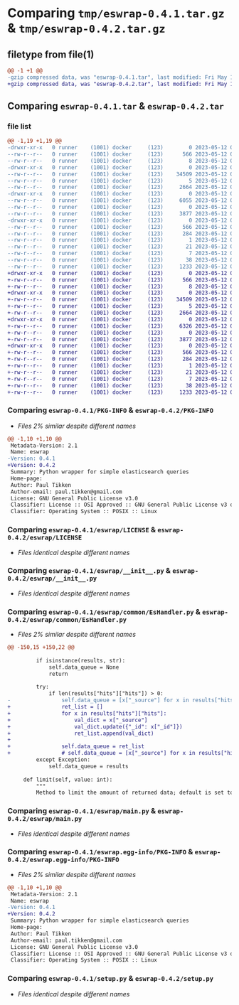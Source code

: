 # Comparing `tmp/eswrap-0.4.1.tar.gz` & `tmp/eswrap-0.4.2.tar.gz`

## filetype from file(1)

```diff
@@ -1 +1 @@
-gzip compressed data, was "eswrap-0.4.1.tar", last modified: Fri May 12 06:15:04 2023, max compression
+gzip compressed data, was "eswrap-0.4.2.tar", last modified: Fri May 12 08:57:34 2023, max compression
```

## Comparing `eswrap-0.4.1.tar` & `eswrap-0.4.2.tar`

### file list

```diff
@@ -1,19 +1,19 @@
-drwxr-xr-x   0 runner    (1001) docker     (123)        0 2023-05-12 06:15:04.396215 eswrap-0.4.1/
--rw-r--r--   0 runner    (1001) docker     (123)      566 2023-05-12 06:15:04.396215 eswrap-0.4.1/PKG-INFO
--rw-r--r--   0 runner    (1001) docker     (123)        8 2023-05-12 06:14:50.000000 eswrap-0.4.1/README.md
-drwxr-xr-x   0 runner    (1001) docker     (123)        0 2023-05-12 06:15:04.396215 eswrap-0.4.1/eswrap/
--rw-r--r--   0 runner    (1001) docker     (123)    34509 2023-05-12 06:14:50.000000 eswrap-0.4.1/eswrap/LICENSE
--rw-r--r--   0 runner    (1001) docker     (123)        5 2023-05-12 06:15:04.000000 eswrap-0.4.1/eswrap/VERSION
--rw-r--r--   0 runner    (1001) docker     (123)     2664 2023-05-12 06:14:50.000000 eswrap-0.4.1/eswrap/__init__.py
-drwxr-xr-x   0 runner    (1001) docker     (123)        0 2023-05-12 06:15:04.396215 eswrap-0.4.1/eswrap/common/
--rw-r--r--   0 runner    (1001) docker     (123)     6055 2023-05-12 06:14:50.000000 eswrap-0.4.1/eswrap/common/EsHandler.py
--rw-r--r--   0 runner    (1001) docker     (123)        0 2023-05-12 06:14:50.000000 eswrap-0.4.1/eswrap/common/__init__.py
--rw-r--r--   0 runner    (1001) docker     (123)     3877 2023-05-12 06:14:50.000000 eswrap-0.4.1/eswrap/main.py
-drwxr-xr-x   0 runner    (1001) docker     (123)        0 2023-05-12 06:15:04.396215 eswrap-0.4.1/eswrap.egg-info/
--rw-r--r--   0 runner    (1001) docker     (123)      566 2023-05-12 06:15:04.000000 eswrap-0.4.1/eswrap.egg-info/PKG-INFO
--rw-r--r--   0 runner    (1001) docker     (123)      284 2023-05-12 06:15:04.000000 eswrap-0.4.1/eswrap.egg-info/SOURCES.txt
--rw-r--r--   0 runner    (1001) docker     (123)        1 2023-05-12 06:15:04.000000 eswrap-0.4.1/eswrap.egg-info/dependency_links.txt
--rw-r--r--   0 runner    (1001) docker     (123)       21 2023-05-12 06:15:04.000000 eswrap-0.4.1/eswrap.egg-info/requires.txt
--rw-r--r--   0 runner    (1001) docker     (123)        7 2023-05-12 06:15:04.000000 eswrap-0.4.1/eswrap.egg-info/top_level.txt
--rw-r--r--   0 runner    (1001) docker     (123)       38 2023-05-12 06:15:04.396215 eswrap-0.4.1/setup.cfg
--rw-r--r--   0 runner    (1001) docker     (123)     1233 2023-05-12 06:14:50.000000 eswrap-0.4.1/setup.py
+drwxr-xr-x   0 runner    (1001) docker     (123)        0 2023-05-12 08:57:34.905730 eswrap-0.4.2/
+-rw-r--r--   0 runner    (1001) docker     (123)      566 2023-05-12 08:57:34.905730 eswrap-0.4.2/PKG-INFO
+-rw-r--r--   0 runner    (1001) docker     (123)        8 2023-05-12 08:57:10.000000 eswrap-0.4.2/README.md
+drwxr-xr-x   0 runner    (1001) docker     (123)        0 2023-05-12 08:57:34.905730 eswrap-0.4.2/eswrap/
+-rw-r--r--   0 runner    (1001) docker     (123)    34509 2023-05-12 08:57:10.000000 eswrap-0.4.2/eswrap/LICENSE
+-rw-r--r--   0 runner    (1001) docker     (123)        5 2023-05-12 08:57:34.000000 eswrap-0.4.2/eswrap/VERSION
+-rw-r--r--   0 runner    (1001) docker     (123)     2664 2023-05-12 08:57:10.000000 eswrap-0.4.2/eswrap/__init__.py
+drwxr-xr-x   0 runner    (1001) docker     (123)        0 2023-05-12 08:57:34.905730 eswrap-0.4.2/eswrap/common/
+-rw-r--r--   0 runner    (1001) docker     (123)     6326 2023-05-12 08:57:10.000000 eswrap-0.4.2/eswrap/common/EsHandler.py
+-rw-r--r--   0 runner    (1001) docker     (123)        0 2023-05-12 08:57:10.000000 eswrap-0.4.2/eswrap/common/__init__.py
+-rw-r--r--   0 runner    (1001) docker     (123)     3877 2023-05-12 08:57:10.000000 eswrap-0.4.2/eswrap/main.py
+drwxr-xr-x   0 runner    (1001) docker     (123)        0 2023-05-12 08:57:34.905730 eswrap-0.4.2/eswrap.egg-info/
+-rw-r--r--   0 runner    (1001) docker     (123)      566 2023-05-12 08:57:34.000000 eswrap-0.4.2/eswrap.egg-info/PKG-INFO
+-rw-r--r--   0 runner    (1001) docker     (123)      284 2023-05-12 08:57:34.000000 eswrap-0.4.2/eswrap.egg-info/SOURCES.txt
+-rw-r--r--   0 runner    (1001) docker     (123)        1 2023-05-12 08:57:34.000000 eswrap-0.4.2/eswrap.egg-info/dependency_links.txt
+-rw-r--r--   0 runner    (1001) docker     (123)       21 2023-05-12 08:57:34.000000 eswrap-0.4.2/eswrap.egg-info/requires.txt
+-rw-r--r--   0 runner    (1001) docker     (123)        7 2023-05-12 08:57:34.000000 eswrap-0.4.2/eswrap.egg-info/top_level.txt
+-rw-r--r--   0 runner    (1001) docker     (123)       38 2023-05-12 08:57:34.905730 eswrap-0.4.2/setup.cfg
+-rw-r--r--   0 runner    (1001) docker     (123)     1233 2023-05-12 08:57:10.000000 eswrap-0.4.2/setup.py
```

### Comparing `eswrap-0.4.1/PKG-INFO` & `eswrap-0.4.2/PKG-INFO`

 * *Files 2% similar despite different names*

```diff
@@ -1,10 +1,10 @@
 Metadata-Version: 2.1
 Name: eswrap
-Version: 0.4.1
+Version: 0.4.2
 Summary: Python wrapper for simple elasticsearch queries
 Home-page: 
 Author: Paul Tikken
 Author-email: paul.tikken@gmail.com
 License: GNU General Public License v3.0
 Classifier: License :: OSI Approved :: GNU General Public License v3 or later (GPLv3+)
 Classifier: Operating System :: POSIX :: Linux
```

### Comparing `eswrap-0.4.1/eswrap/LICENSE` & `eswrap-0.4.2/eswrap/LICENSE`

 * *Files identical despite different names*

### Comparing `eswrap-0.4.1/eswrap/__init__.py` & `eswrap-0.4.2/eswrap/__init__.py`

 * *Files identical despite different names*

### Comparing `eswrap-0.4.1/eswrap/common/EsHandler.py` & `eswrap-0.4.2/eswrap/common/EsHandler.py`

 * *Files 2% similar despite different names*

```diff
@@ -150,15 +150,22 @@
 
         if isinstance(results, str):
             self.data_queue = None
             return
 
         try:
             if len(results["hits"]["hits"]) > 0:
-                self.data_queue = [x["_source"] for x in results["hits"]["hits"]]
+                ret_list = []
+                for x in results["hits"]["hits"]:
+                    val_dict = x["_source"]
+                    val_dict.update({"_id": x["_id"]})
+                    ret_list.append(val_dict)
+
+                self.data_queue = ret_list
+                # self.data_queue = [x["_source"] for x in results["hits"]["hits"]]
         except Exception:
             self.data_queue = results
 
     def limit(self, value: int):
         """
         Method to limit the amount of returned data; default is set to 10
```

### Comparing `eswrap-0.4.1/eswrap/main.py` & `eswrap-0.4.2/eswrap/main.py`

 * *Files identical despite different names*

### Comparing `eswrap-0.4.1/eswrap.egg-info/PKG-INFO` & `eswrap-0.4.2/eswrap.egg-info/PKG-INFO`

 * *Files 2% similar despite different names*

```diff
@@ -1,10 +1,10 @@
 Metadata-Version: 2.1
 Name: eswrap
-Version: 0.4.1
+Version: 0.4.2
 Summary: Python wrapper for simple elasticsearch queries
 Home-page: 
 Author: Paul Tikken
 Author-email: paul.tikken@gmail.com
 License: GNU General Public License v3.0
 Classifier: License :: OSI Approved :: GNU General Public License v3 or later (GPLv3+)
 Classifier: Operating System :: POSIX :: Linux
```

### Comparing `eswrap-0.4.1/setup.py` & `eswrap-0.4.2/setup.py`

 * *Files identical despite different names*

